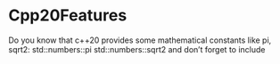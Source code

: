 # Cpp20Features

Do you know that c++20 provides some mathematical
constants like pi, sqrt2: std::numbers::pi
std::numbers::sqrt2 and don’t forget to include 
<numbers>
